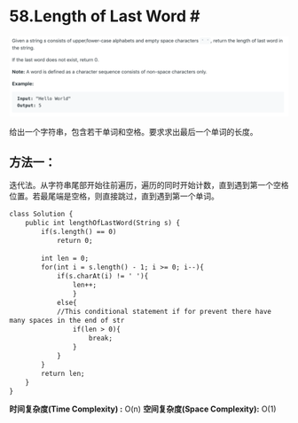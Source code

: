 # 58.Length of Last Word \#

![](.gitbook/assets/image%20%2824%29.png)

给出一个字符串，包含若干单词和空格。要求求出最后一个单词的长度。

## 方法一：

迭代法。从字符串尾部开始往前遍历，遍历的同时开始计数，直到遇到第一个空格位置。若最尾端是空格，则直接跳过，直到遇到第一个单词。

```text
class Solution {
    public int lengthOfLastWord(String s) {
        if(s.length() == 0)
            return 0;
        
        int len = 0;
        for(int i = s.length() - 1; i >= 0; i--){
            if(s.charAt(i) != ' '){
                len++;
                }
            else{
            //This conditional statement if for prevent there have many spaces in the end of str
                if(len > 0){
                    break;
                }
            }
        }
        return len;
    }
}
```

**时间复杂度\(Time Complexity\) :** O\(n\)          **空间复杂度\(Space Complexity\):** O\(1\)

